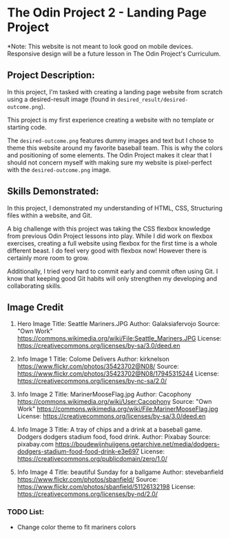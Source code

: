 # The Odin Project 2 - Landing Page Project

*Note: This website is not meant to look good on mobile devices. Responsive design will be a future lesson in The Odin Project's Curriculum. 

## Project Description:
In this project, I'm tasked with creating a landing page website from scratch using a desired-result image (found in `desired_result/desired-outcome.png`). 

This project is my first experience creating a website with no template or starting code. 

The `desired-outcome.png` features dummy images and text but I chose to theme this website around my favorite baseball team. This is why the colors and positioning of some elements. The Odin Project makes it clear that I should not concern myself with making sure my website is pixel-perfect with the `desired-outcome.png` image.

## Skills Demonstrated:

In this project, I demonstrated my understanding of HTML, CSS, Structuring files within a website, and Git.

A big challenge with this project was taking the CSS flexbox knowledge from previous Odin Project lessons into play. While I did work on flexbox exercises, creating a full website using flexbox for the first time is a whole different beast. I do feel very good with flexbox now! However there is certainly more room to grow.

Additionally, I tried very hard to commit early and commit often using Git. I know that keeping good Git habits will only strengthen my developing and collaborating skills.

## Image Credit

1. Hero Image
Title: Seattle Mariners.JPG
Author: Galaksiafervojo
Source: "Own Work" https://commons.wikimedia.org/wiki/File:Seattle_Mariners.JPG
License: https://creativecommons.org/licenses/by-sa/3.0/deed.en

2. Info Image 1
Title: Colome Delivers
Author: kirknelson https://www.flickr.com/photos/35423702@N08/
Source: https://www.flickr.com/photos/35423702@N08/17945315244
License: https://creativecommons.org/licenses/by-nc-sa/2.0/

3. Info Image 2
Title: MarinerMooseFlag.jpg
Author: Cacophony https://commons.wikimedia.org/wiki/User:Cacophony
Source: "Own Work" https://commons.wikimedia.org/wiki/File:MarinerMooseFlag.jpg
License: https://creativecommons.org/licenses/by-sa/3.0/deed.en

4. Info Image 3
Title: A tray of chips and a drink at a baseball game. Dodgers dodgers stadium food, food drink.
Author: Pixabay
Source: pixabay.com https://boudewijnhuijgens.getarchive.net/media/dodgers-dodgers-stadium-food-food-drink-e3e697
License: https://creativecommons.org/publicdomain/zero/1.0/

5. Info Image 4
Title: beautiful Sunday for a ballgame
Author: stevebanfield https://www.flickr.com/photos/sbanfield/
Source: https://www.flickr.com/photos/sbanfield/51126132198
License: https://creativecommons.org/licenses/by-nd/2.0/

### TODO List:
- Change color theme to fit mariners colors